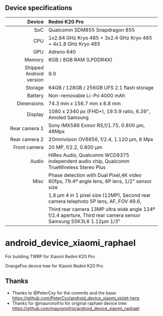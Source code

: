 ## Device specifications

| Device       | Redmi K20 Pro                               |
| -----------: | :---------------------------------------------- |
| SoC          | Qualcomm SDM855 Snapdragon 855                  |
| CPU          | 1x2.84 GHz Kryo 485 + 3x2.4 GHz Kryo 485 + 4x1.8 GHz Kryo 485            |
| GPU          | Adreno 640                                      |
| Memory       | 6GB / 8GB RAM (LPDDR4X)                         |
| Shipped Android version | 9.0                                  |
| Storage      | 64GB / 128GB / 256GB UFS 2.1 flash storage      |
| Battery      | Non-removable Li-Po 4000 mAh                    |
| Dimensions   | 74.3 mm x 156.7 mm x 8.8 mm                         |
| Display      |1080 x 2340 px (FHD+), 19.5:9 ratio, 6.39", Amoled Samsung                  |
| Rear camera 1 | Sony IMX586 Exmor RS,f/1.75, 0.800 µm, 48Mpx                     |
| Rear camera 2 | 2Omnivision OV8856, f/2.4, 1.120 µm, 8 Mpx                                |
| Front camera | 20 MP, f/2.2, 0.800 µm  |
| Audio | HiRes Audio, Qualcomm WCD9375 independent audio chip, Qualcomm TrueWireless Stereo Plus |
| Misc | Phase detection with Dual Pixel,4K video 60fps, 79.4º angle lens, 6P lens, 1/2" sensor size  
|      |1,6 μm 4 in 1 pixel size (12MP), Second rear camera telephoto 5P lens, AF, FOV 49.6, 
|      |Third rear camera 13MP ultra wide angle 124º f/2.4 aperture, Third rear camera sensor Samsung S5K3L6 1.12μm 1/3" |


# android_device_xiaomi_raphael
For building TWRP for Xiaomi Redmi K20 Pro

OrangeFox device tree for Xiaomi Redmi K20 Pro

## Thanks

- Thanks to @PeterCxy for the commits and the base: https://github.com/PeterCxy/android_device_xiaomi_violet-twrp
- Thanks for @mauronofrio for original raphael device tree: https://github.com/mauronofrio/android_device_xiaomi_raphael
